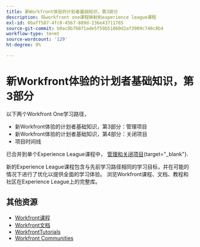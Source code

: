 ```yaml
---
title: 新Workfront体验的计划者基础知识，第3部分
description: 将workfront one课程映射到experience league课程
exl-id: 0baff587-4fc0-4567-889d-236e43711765
source-git-commit: b0ac8b76071ade5f59b51060d2af3909c740c8b4
workflow-type: tm+mt
source-wordcount: '129'
ht-degree: 0%

---
```


# 新Workfront体验的计划者基础知识，第3部分

以下两个Workfront One学习路径，

* 新Workfront体验的计划者基础知识，第3部分：管理项目
* 新Workfront体验的计划者基础知识，第4部分：关闭项目
* 项目时间线

已合并到单个Experience League课程中， [管理和关闭项目](https://experienceleague.adobe.com/?recommended=Workfront-U-1-2022.2.planners){target="_blank"}.

新的Experience League课程包含与先前学习路径相同的学习目标，并在可能的情况下进行了优化以提供全面的学习体验。  浏览Workfront课程、文档、教程和社区在Experience League上的完整库。

## 其他资源

* [Workfront课程](https://experienceleague.adobe.com/?lang=en&amp;Solution=Workfront#courses)
* [Workfront文档](https://experienceleague.adobe.com/docs/workfront.html)
* [WorkfrontTutorials](https://experienceleague.adobe.com/docs/workfront-learn/tutorials-workfront/home.html)
* [Workfront Communities](https://experienceleaguecommunities.adobe.com/t5/workfront/ct-p/workfront)
